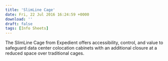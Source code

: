```yaml
---
title: 'SlimLine Cage'
date: Fri, 22 Jul 2016 16:24:59 +0000
download: ''
draft: false
tags: [Info Sheets]
---
```


The SlimLine Cage from Expedient offers accessibility, control, and value to safeguard data center colocation cabinets with an additional closure at a reduced space over traditional cages.